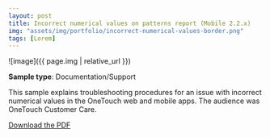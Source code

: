 ```yaml
---
layout: post
title: Incorrect numerical values on patterns report (Mobile 2.2.x)
img: "assets/img/portfolio/incorrect-numerical-values-border.png"
tags: [Lorem]
---
```


![image]({{ page.img | relative_url }})

**Sample type**: Documentation/Support

This sample explains troubleshooting procedures for an issue with incorrect numerical values in the OneTouch web and mobile apps. The audience was OneTouch Customer Care.

<a href="https://raw.githubusercontent.com/bunnnnnnn/bunnnnnnn.github.io/main/_portfolio/jj-numerical.pdf" download>Download the PDF</a>

